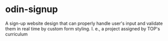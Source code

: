# odin-signup

A sign-up website design that can properly handle user's input and validate them in real time by custom form styling. I. e., a project assigned by TOP's curriculum
